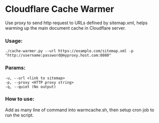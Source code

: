 # Cloudflare Cache Warmer
Use proxy to send http request to URLs defined by sitemap.xml, helps warming up the main document cache in Cloudflare server.

### Usage:
```
./cache-warmer.py --url https://example.com/sitemap.xml -p "http://username:password@myproxy.host.com:8080"
```

### Params:
```
-u, --url <link to sitemap>
-p, --proxy <HTTP proxy string>
-q, --quiet (No output)
```

### How to use:
Add as many line of command into warmcache.sh, then setup cron job to run the script.
